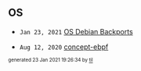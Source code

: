 ## OS


* <code>Jan 23, 2021</code> [OS Debian Backports](2021-01-23T19-23-55-os-debian-backports.md)

* <code>Aug 12, 2020</code> [concept-ebpf](2020-08-12T18-53-32-concept-ebpf.md)

<sup><sub>generated 23 Jan 2021 19:26:34 by <a href='https://github.com/senorprogrammer/til'>til</a></sub></sup>
